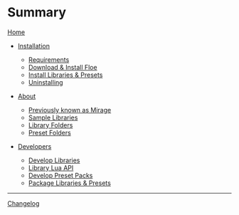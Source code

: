 <!--
SPDX-FileCopyrightText: 2024 Sam Windell
SPDX-License-Identifier: GPL-3.0-or-later
-->

# Summary

[Home](./home.md)

- [Installation]()
  - [Requirements](./installation/requirements.md)
  - [Download & Install Floe](./installation/download-and-install-floe.md)
  - [Install Libraries & Presets](./installation/install-libraries-and-presets.md)
  - [Uninstalling](./installation/uninstalling.md)

- [About]()
  - [Previously known as Mirage](./about/mirage.md)
  - [Sample Libraries](./about/sample-libraries.md)
  - [Library Folders](./about/library-folders.md)
  - [Preset Folders](./about/preset-folders.md)

- [Developers]()
  - [Develop Libraries](./develop/develop-libraries.md)
  - [Library Lua API](./develop/library-lua-api.md)
  - [Develop Preset Packs](./develop/develop-preset-packs.md)
  - [Package Libraries & Presets](./develop/packaging.md)

-----------

[Changelog](./changelog.md)
